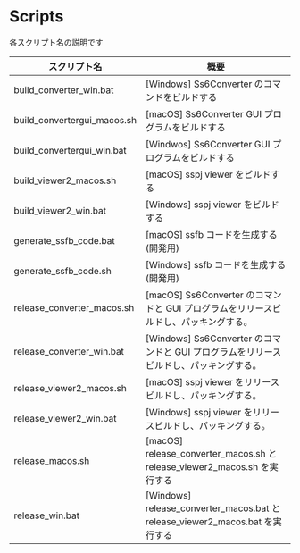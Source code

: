 
Scripts
=======

各スクリプト名の説明です

| スクリプト名                        | 概要                                                                      |
|--------------------------------|---------------------------------------------------------------------------|
| build_converter_win.bat        | [Windows] Ss6Converter のコマンドをビルドする                                        |
| build_convertergui_macos.sh    | [macOS] Ss6Converter GUI プログラムをビルドする                                      |
| build_convertergui_win.bat     | [Windwos] Ss6Converter GUI プログラムをビルドする                                    |
| build_viewer2_macos.sh         | [macOS] sspj viewer をビルドする                                                |
| build_viewer2_win.bat          | [Windows] sspj viewer をビルドする                                              |
| generate_ssfb_code.bat         | [macOS] ssfb コードを生成する(開発用)                                           |
| generate_ssfb_code.sh          | [Windows] ssfb コードを生成する(開発用)                                         |
| release_converter_macos.sh     | [macOS] Ss6Converter のコマンドと GUI プログラムをリリースビルドし、パッキングする。                   |
| release_converter_win.bat      | [Windows] Ss6Converter のコマンドと GUI プログラムをリリースビルドし、パッキングする。                 |
| release_viewer2_macos.sh       | [macOS] sspj viewer をリリースビルドし、パッキングする。                                    |
| release_viewer2_win.bat        | [Windows] sspj viewer をリリースビルドし、パッキングする。                                  |
| release_macos.sh               | [macOS] release_converter_macos.sh と release_viewer2_macos.sh を実行する     |
| release_win.bat                | [Windows] release_converter_macos.bat と release_viewer2_macos.bat を実行する |

